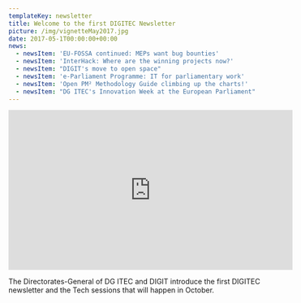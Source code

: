 ```yaml
---
templateKey: newsletter
title: Welcome to the first DIGITEC Newsletter
picture: /img/vignetteMay2017.jpg
date: 2017-05-1T00:00:00+00:00
news:
  - newsItem: 'EU-FOSSA continued: MEPs want bug bounties'
  - newsItem: 'InterHack: Where are the winning projects now?'
  - newsItem: "DIGIT's move to open space"
  - newsItem: 'e-Parliament Programme: IT for parliamentary work'
  - newsItem: 'Open PM² Methodology Guide climbing up the charts!'
  - newsItem: "DG ITEC's Innovation Week at the European Parliament"
---
```


<iframe width="560" height="315" src="https://www.youtube.com/embed/cYDGe2-m1Ac" frameborder="0" allow="accelerometer; autoplay; encrypted-media; gyroscope; picture-in-picture" allowfullscreen></iframe>

The Directorates-General of DG ITEC and DIGIT introduce the first DIGITEC newsletter and the Tech sessions that will happen in October.
